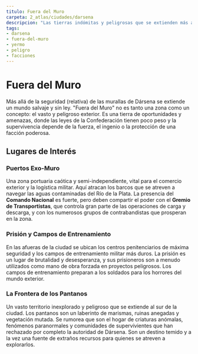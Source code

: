 ```yaml
---
titulo: Fuera del Muro
carpeta: 2_atlas/ciudades/darsena
descripcion: "Las tierras indómitas y peligrosas que se extienden más allá de las murallas de Ciudad Dársena."
tags:
- darsena
- fuera-del-muro
- yermo
- peligro
- facciones
---
```


# Fuera del Muro

Más allá de la seguridad (relativa) de las murallas de Dársena se extiende un mundo salvaje y sin ley. "Fuera del Muro" no es tanto una zona como un concepto: el vasto y peligroso exterior. Es una tierra de oportunidades y amenazas, donde las leyes de la Confederación tienen poco peso y la supervivencia depende de la fuerza, el ingenio o la protección de una facción poderosa.

## Lugares de Interés

### **Puertos Exo-Muro**
Una zona portuaria caótica y semi-independiente, vital para el comercio exterior y la logística militar. Aquí atracan los barcos que se atreven a navegar las aguas contaminadas del Río de la Plata. La presencia del **Comando Nacional** es fuerte, pero deben compartir el poder con el **Gremio de Transportistas**, que controla gran parte de las operaciones de carga y descarga, y con los numerosos grupos de contrabandistas que prosperan en la zona.

### **Prisión y Campos de Entrenamiento**
En las afueras de la ciudad se ubican los centros penitenciarios de máxima seguridad y los campos de entrenamiento militar más duros. La prisión es un lugar de brutalidad y desesperanza, y sus prisioneros son a menudo utilizados como mano de obra forzada en proyectos peligrosos. Los campos de entrenamiento preparan a los soldados para los horrores del mundo exterior.

### **La Frontera de los Pantanos**
Un vasto territorio inexplorado y peligroso que se extiende al sur de la ciudad. Los pantanos son un laberinto de marismas, ruinas anegadas y vegetación mutada. Se rumorea que son el hogar de criaturas anómalas, fenómenos paranormales y comunidades de supervivientes que han rechazado por completo la autoridad de Dársena. Son un destino temido y a la vez una fuente de extraños recursos para quienes se atreven a explorarlos. 